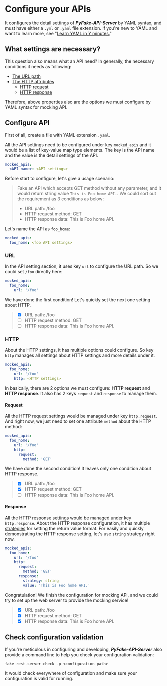 # Configure your APIs

It configures the detail settings of **_PyFake-API-Server_** by YAML syntax, and must have either a ``.yml`` or ``.yaml`` file
extension. If you're new to YAML and want to learn more, see "[Learn YAML in Y minutes.]"

[Learn YAML in Y minutes.]: https://learnxinyminutes.com/docs/yaml/


## What settings are necessary?

This question also means what an API need? In generally, the necessary conditions it needs as following:

* [The URL path](#url)
* [The HTTP attributes](#http)
    * [HTTP request](#request)
    * [HTTP response](#response)

Therefore, above properties also are the options we must configure by YAML syntax for mocking API.


## Configure API

First of all, create a file with YAML extension ``.yaml``.

All the API settings need to be configured under key ``mocked_apis`` and it would be a list of key-value map type elements.
The key is the API name and the value is the detail settings of the API.

```yaml
mocked_apis:
  <API name>: <API settings>
```

Before start to configure, let's give a usage scenario: 

> Fake an API which accepts GET method without any parameter, and it would return string value ``This is Foo home API.``.
> We could sort out the requirement as 3 conditions as below:
> 
> * URL path: /foo
> * HTTP request method: GET
> * HTTP response data: This is Foo home API.

Let's name the API as ``foo_home``:

```yaml hl_lines="2"
mocked_apis:
  foo_home: <foo API settings>
```

### URL

In the API setting section, it uses key ``url`` to configure the URL path. So we could set ``/foo`` directly here:

```yaml hl_lines="3"
mocked_apis:
  foo_home:
    url: '/foo'
```

We have done the first condition! Let's quickly set the next one setting about HTTP.

> - [X] URL path: /foo
> - [ ] HTTP request method: GET
> - [ ] HTTP response data: This is Foo home API.

### HTTP

About the HTTP settings, it has multiple options could configure. So key ``http`` manages all settings about HTTP settings
and more details under it.

```yaml hl_lines="4"
mocked_apis:
  foo_home:
    url: '/foo'
    http: <HTTP settings>
```

In basically, there are 2 options we must configure: **HTTP request** and **HTTP response**. It also has 2 keys ``request``
and ``response`` to manage them.

#### Request

All the HTTP request settings would be managed under key ``http.request``. And right now, we just need to set one attribute
``method`` about the HTTP method:

```yaml hl_lines="5-6"
mocked_apis:
  foo_home:
    url: '/foo'
    http:
      request:
        method: 'GET'
```

We have done the second condition! It leaves only one condition about HTTP response.

> - [X] URL path: /foo
> - [X] HTTP request method: GET
> - [ ] HTTP response data: This is Foo home API.

#### Response

All the HTTP response settings would be managed under key ``http.response``. About the HTTP response configuration, it has 
multiple [strategies](/configure-references/mocked-apis/#mocked_apisapi-namehttpresponsestrategy) for setting the return 
value format. For easily and quickly demonstrating the HTTP response setting, let's use ``string`` strategy right now.

```yaml hl_lines="7-9"
mocked_apis:
  foo_home:
    url: '/foo'
    http:
      request:
        method: 'GET'
      response:
        strategy: string
        value: 'This is Foo home API.'
```

Congratulation! We finish the configuration for mocking API, and we could try to set up the web server to provide the mocking
service!

> - [X] URL path: /foo
> - [X] HTTP request method: GET
> - [X] HTTP response data: This is Foo home API.


## Check configuration validation

If you're meticulous in configuring and developing, **_PyFake-API-Server_** also provide a command line to help you check your
configuration validation:

```console
fake rest-server check -p <configuration path>
```

It would check everywhere of configuration and make sure your configuration is valid for running.
